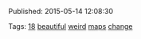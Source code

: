 


Published: 2015-05-14 12:08:30



Tags: [18](tag-18.md) [beautiful](tag-beautiful.md) [weird](tag-weird.md) [maps](tag-maps.md) [change](tag-change.md)
